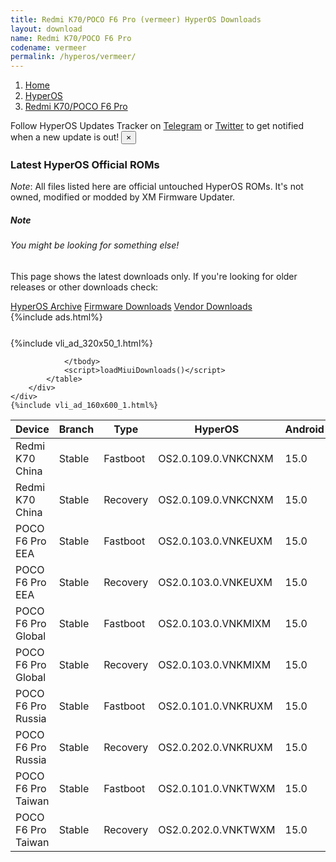 ```yaml
---
title: Redmi K70/POCO F6 Pro (vermeer) HyperOS Downloads
layout: download
name: Redmi K70/POCO F6 Pro
codename: vermeer
permalink: /hyperos/vermeer/
---
```

<nav aria-label="breadcrumb">
    <ol class="breadcrumb">
        <li class="breadcrumb-item"><a href="/">Home</a></li>
        <li class="breadcrumb-item"><a href="/hyperos/">HyperOS</a></li>
        <li class="breadcrumb-item active" aria-current="page"><a href="/hyperos/vermeer/">Redmi K70/POCO F6 Pro</a></li>
    </ol>
</nav>
<div class="alert alert-primary alert-dismissible fade show" role="alert">
    Follow HyperOS Updates Tracker on <a href="https://t.me/MIUIUpdatesTracker" class="alert-link">Telegram</a>
     or <a href="https://twitter.com/MiFwUpdater" class="alert-link">Twitter</a> to get notified when a new update is out!
    <button type="button" class="close" data-dismiss="alert" aria-label="Close">
        <span aria-hidden="true">&times;</span>
    </button>
</div>

### Latest HyperOS Official ROMs
*Note*: All files listed here are official untouched HyperOS ROMs. It's not owned, modified or modded by XM Firmware Updater.
<div class="card">
  <div class="card-body">
    <h5 class="card-title">Note</h5>
    <h6 class="card-subtitle mb-2 text-muted">You might be looking for something else!</h6>
    <p class="card-text">This page shows the latest downloads only.
     If you're looking for older releases or other downloads check:</p>
    <a href="/archive/hyperos/vermeer/" class="card-link">HyperOS Archive</a>
    <a href="/firmware/vermeer/" class="card-link">Firmware Downloads</a>
    <a href="/vendor/vermeer/" class="card-link">Vendor Downloads</a>
  </div>
</div>
{%include ads.html%}
<div class="row justify-content-center">
    <div class="col-10">
        <div class="table-responsive-md" style="margin-top: 25px;">
            {%include vli_ad_320x50_1.html%}
            <table id="miui" class="display dt-responsive nowrap compact table table-striped table-hover table-sm">
                <thead class="thead-dark">
                    <tr>
                        <th data-ref="device">Device</th>
                        <th data-ref="branch">Branch</th>
                        <th data-ref="type">Type</th>
                        <th data-ref="miui">HyperOS</th>
                        <th data-ref="android">Android</th>
                        <th data-ref="size">Size</th>
                        <th data-ref="size">Date</th>
                        <th data-ref="link">Link</th>
                    </tr>
                </thead>
                <tbody>
                <tr><td>Redmi K70 China</td><td>Stable</td><td>Fastboot</td><td>OS2.0.109.0.VNKCNXM</td><td>15.0</td><td>9.4 GB</td><td>2025-05-08</td><td><a href="/hyperos/vermeer/stable/OS2.0.109.0.VNKCNXM/">Download</a></td></tr>
<tr><td>Redmi K70 China</td><td>Stable</td><td>Recovery</td><td>OS2.0.109.0.VNKCNXM</td><td>15.0</td><td>7.4 GB</td><td>2025-05-19</td><td><a href="/hyperos/vermeer/stable/OS2.0.109.0.VNKCNXM/">Download</a></td></tr>
<tr><td>POCO F6 Pro EEA</td><td>Stable</td><td>Fastboot</td><td>OS2.0.103.0.VNKEUXM</td><td>15.0</td><td>9.4 GB</td><td>2025-05-19</td><td><a href="/hyperos/vermeer/stable/OS2.0.103.0.VNKEUXM/">Download</a></td></tr>
<tr><td>POCO F6 Pro EEA</td><td>Stable</td><td>Recovery</td><td>OS2.0.103.0.VNKEUXM</td><td>15.0</td><td>6.7 GB</td><td>2025-05-08</td><td><a href="/hyperos/vermeer/stable/OS2.0.103.0.VNKEUXM/">Download</a></td></tr>
<tr><td>POCO F6 Pro Global</td><td>Stable</td><td>Fastboot</td><td>OS2.0.103.0.VNKMIXM</td><td>15.0</td><td>10.0 GB</td><td>2025-05-09</td><td><a href="/hyperos/vermeer/stable/OS2.0.103.0.VNKMIXM/">Download</a></td></tr>
<tr><td>POCO F6 Pro Global</td><td>Stable</td><td>Recovery</td><td>OS2.0.103.0.VNKMIXM</td><td>15.0</td><td>6.7 GB</td><td>2025-05-19</td><td><a href="/hyperos/vermeer/stable/OS2.0.103.0.VNKMIXM/">Download</a></td></tr>
<tr><td>POCO F6 Pro Russia</td><td>Stable</td><td>Fastboot</td><td>OS2.0.101.0.VNKRUXM</td><td>15.0</td><td>10.1 GB</td><td>2025-05-19</td><td><a href="/hyperos/vermeer/stable/OS2.0.101.0.VNKRUXM/">Download</a></td></tr>
<tr><td>POCO F6 Pro Russia</td><td>Stable</td><td>Recovery</td><td>OS2.0.202.0.VNKRUXM</td><td>15.0</td><td>6.7 GB</td><td>2025-07-01</td><td><a href="/hyperos/vermeer/stable/OS2.0.202.0.VNKRUXM/">Download</a></td></tr>
<tr><td>POCO F6 Pro Taiwan</td><td>Stable</td><td>Fastboot</td><td>OS2.0.101.0.VNKTWXM</td><td>15.0</td><td>8.6 GB</td><td>2025-05-19</td><td><a href="/hyperos/vermeer/stable/OS2.0.101.0.VNKTWXM/">Download</a></td></tr>
<tr><td>POCO F6 Pro Taiwan</td><td>Stable</td><td>Recovery</td><td>OS2.0.202.0.VNKTWXM</td><td>15.0</td><td>6.7 GB</td><td>2025-07-01</td><td><a href="/hyperos/vermeer/stable/OS2.0.202.0.VNKTWXM/">Download</a></td></tr>

                </tbody>
                <script>loadMiuiDownloads()</script>
            </table>
        </div>
    </div>
    {%include vli_ad_160x600_1.html%}
</div>
